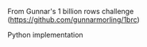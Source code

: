 From Gunnar's 1 billion rows challenge (https://github.com/gunnarmorling/1brc)

Python implementation
